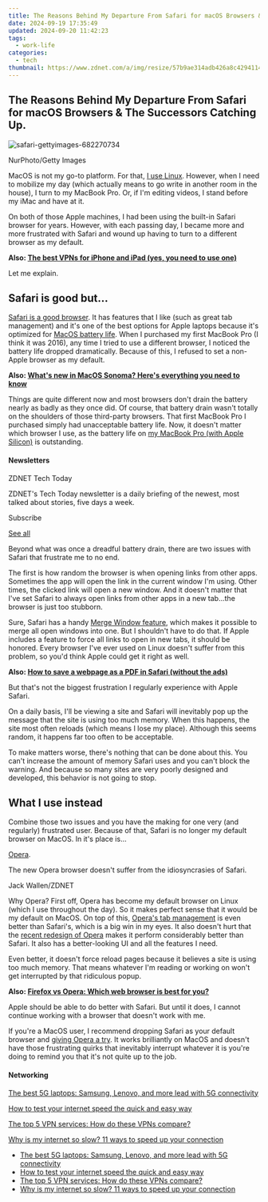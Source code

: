 ```yaml
---
title: The Reasons Behind My Departure From Safari for macOS Browsers & The Successors Catching Up.
date: 2024-09-19 17:35:49
updated: 2024-09-20 11:42:23
tags:
  - work-life
categories:
  - tech
thumbnail: https://www.zdnet.com/a/img/resize/57b9ae314adb426a8c4294114194637b43463b57/2023/09/19/0ff94c8b-675b-4ec0-bce6-96e8f9a6e3b1/safari-gettyimages-682270734.jpg?width=278&height=156&fit=crop&auto=webp
---
```


## The Reasons Behind My Departure From Safari for macOS Browsers & The Successors Catching Up.

![safari-gettyimages-682270734](https://www.zdnet.com/a/img/resize/6e7a274f9e44b05ddc343e43fdc372e7f831cbb9/2023/09/19/0ff94c8b-675b-4ec0-bce6-96e8f9a6e3b1/safari-gettyimages-682270734.jpg?auto=webp&width=1280)

NurPhoto/Getty Images

MacOS is not my go-to platform. For that, [I use Linux](https://www.zdnet.com/article/the-most-important-reason-you-should-be-using-linux-at-home/). However, when I need to mobilize my day (which actually means to go write in another room in the house), I turn to my MacBook Pro. Or, if I'm editing videos, I stand before my iMac and have at it.

On both of those Apple machines, I had been using the built-in Safari browser for years. However, with each passing day, I became more and more frustrated with Safari and wound up having to turn to a different browser as my default.

**Also: [The best VPNs for iPhone and iPad (yes, you need to use one)](https://www.zdnet.com/article/best-iphone-vpn/)**

Let me explain.

## Safari is good but…

[Safari is a good browser](https://www.zdnet.com/article/how-to-deny-websites-access-to-your-location-in-safari-and-why-you-should/). It has features that I like (such as great tab management) and it's one of the best options for Apple laptops because it's optimized for [MacOS battery life](https://www.zdnet.com/article/how-to-make-your-macbook-battery-last-all-day/). When I purchased my first MacBook Pro (I think it was 2016), any time I tried to use a different browser, I noticed the battery life dropped dramatically. Because of this, I refused to set a non-Apple browser as my default.

**Also: [What's new in MacOS Sonoma? Here's everything you need to know](https://www.zdnet.com/article/whats-new-in-macos-sonoma-heres-everything-you-need-to-know/)**

Things are quite different now and most browsers don't drain the battery nearly as badly as they once did. Of course, that battery drain wasn't totally on the shoulders of those third-party browsers. That first MacBook Pro I purchased simply had unacceptable battery life. Now, it doesn't matter which browser I use, as the battery life on [my MacBook Pro (with Apple Silicon)](https://www.zdnet.com/article/apple-macbook-pro-m2-max-review/) is outstanding. 

#### Newsletters

ZDNET Tech Today

ZDNET's Tech Today newsletter is a daily briefing of the newest, most talked about stories, five days a week.

 Subscribe

[See all](https://www.zdnet.com/newsletters/)

Beyond what was once a dreadful battery drain, there are two issues with Safari that frustrate me to no end.

The first is how random the browser is when opening links from other apps. Sometimes the app will open the link in the current window I'm using. Other times, the clicked link will open a new window. And it doesn't matter that I've set Safari to always open links from other apps in a new tab…the browser is just too stubborn.

Sure, Safari has a handy [Merge Window feature](https://www.zdnet.com/home-and-office/work-life/how-to-merge-multiple-safari-windows-and-why-you-should/), which makes it possible to merge all open windows into one. But I shouldn't have to do that. If Apple includes a feature to force all links to open in new tabs, it should be honored. Every browser I've ever used on Linux doesn't suffer from this problem, so you'd think Apple could get it right as well.

**Also: [How to save a webpage as a PDF in Safari (without the ads)](https://www.zdnet.com/home-and-office/work-life/how-to-save-a-webpage-as-a-pdf-in-apple-safari/)**

But that's not the biggest frustration I regularly experience with Apple Safari.

On a daily basis, I'll be viewing a site and Safari will inevitably pop up the message that the site is using too much memory. When this happens, the site most often reloads (which means I lose my place). Although this seems random, it happens far too often to be acceptable. 

To make matters worse, there's nothing that can be done about this. You can't increase the amount of memory Safari uses and you can't block the warning. And because so many sites are very poorly designed and developed, this behavior is not going to stop.

## What I use instead 

Combine those two issues and you have the making for one very (and regularly) frustrated user. Because of that, Safari is no longer my default browser on MacOS. In it's place is…

[Opera](https://www.zdnet.com/home-and-office/work-life/opera-one-is-an-exciting-new-path-for-the-opera-browser-with-one-big-caveat/).

The new Opera browser doesn't suffer from the idiosyncrasies of Safari.

Jack Wallen/ZDNET

Why Opera? First off, Opera has become my default browser on Linux (which I use throughout the day). So it makes perfect sense that it would be my default on MacOS. On top of this, [Opera's tab management](https://www.zdnet.com/home-and-office/work-life/opera-workspaces-is-tab-management-perfection/) is even better than Safari's, which is a big win in my eyes. It also doesn't hurt that the [recent redesign of Opera](https://www.zdnet.com/home-and-office/work-life/opera-one-is-an-exciting-new-path-for-the-opera-browser-with-one-big-caveat/) makes it perform considerably better than Safari. It also has a better-looking UI and all the features I need.

Even better, it doesn't force reload pages because it believes a site is using too much memory. That means whatever I'm reading or working on won't get interrupted by that ridiculous popup.

**Also: [Firefox vs Opera: Which web browser is best for you?](https://www.zdnet.com/home-and-office/work-life/firefox-vs-opera-which-web-browser-is-best-for-you/)**

Apple should be able to do better with Safari. But until it does, I cannot continue working with a browser that doesn't work with me.

If you're a MacOS user, I recommend dropping Safari as your default browser and [giving Opera a try](https://www.opera.com/browsers/opera). It works brilliantly on MacOS and doesn't have those frustrating quirks that inevitably interrupt whatever it is you're doing to remind you that it's not quite up to the job.

#### Networking

[The best 5G laptops: Samsung, Lenovo, and more lead with 5G connectivity](https://www.zdnet.com/article/best-5g-laptop/ "The best 5G laptops: Samsung, Lenovo, and more lead with 5G connectivity")

[How to test your internet speed the quick and easy way](https://www.zdnet.com/article/how-to-test-your-internet-speed-the-quick-and-easy-way/ "How to test your internet speed the quick and easy way")

[The top 5 VPN services: How do these VPNs compare?](https://www.zdnet.com/article/best-vpn/ "The top 5 VPN services: How do these VPNs compare?")

[Why is my internet so slow? 11 ways to speed up your connection](https://www.zdnet.com/article/10-ways-to-speed-up-your-internet-connection-today/ "Why is my internet so slow? 11 ways to speed up your connection")

* [The best 5G laptops: Samsung, Lenovo, and more lead with 5G connectivity](https://www.zdnet.com/article/best-5g-laptop/ "The best 5G laptops: Samsung, Lenovo, and more lead with 5G connectivity")
* [How to test your internet speed the quick and easy way](https://www.zdnet.com/article/how-to-test-your-internet-speed-the-quick-and-easy-way/ "How to test your internet speed the quick and easy way")
* [The top 5 VPN services: How do these VPNs compare?](https://www.zdnet.com/article/best-vpn/ "The top 5 VPN services: How do these VPNs compare?")
* [Why is my internet so slow? 11 ways to speed up your connection](https://www.zdnet.com/article/10-ways-to-speed-up-your-internet-connection-today/ "Why is my internet so slow? 11 ways to speed up your connection")

<ins class="adsbygoogle"
     style="display:block"
     data-ad-format="autorelaxed"
     data-ad-client="ca-pub-7571918770474297"
     data-ad-slot="1223367746"></ins>



<ins class="adsbygoogle"
     style="display:block"
     data-ad-client="ca-pub-7571918770474297"
     data-ad-slot="8358498916"
     data-ad-format="auto"
     data-full-width-responsive="true"></ins>
